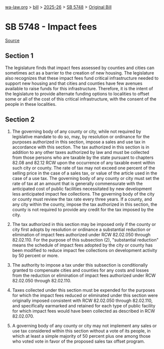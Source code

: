 [wa-law.org](/) > [bill](/bill/) > [2025-26](/bill/2025-26/) > [SB 5748](/bill/2025-26/sb/5748/) > [Original Bill](/bill/2025-26/sb/5748/1/)

# SB 5748 - Impact fees

[Source](http://lawfilesext.leg.wa.gov/biennium/2025-26/Pdf/Bills/Senate%20Bills/5748.pdf)

## Section 1
The legislature finds that impact fees assessed by counties and cities can sometimes act as a barrier to the creation of new housing. The legislature also recognizes that these impact fees fund critical infrastructure needed to support new housing and that cities and counties have few avenues available to raise funds for this infrastructure. Therefore, it is the intent of the legislature to provide alternate funding options to localities to offset some or all of the cost of this critical infrastructure, with the consent of the people in these localities.

## Section 2
1. The governing body of any county or city, while not required by legislative mandate to do so, may, by resolution or ordinance for the purposes authorized in this section, impose a sales and use tax in accordance with this section. The tax authorized in this section is in addition to any other taxes authorized by law and must be collected from those persons who are taxable by the state pursuant to chapters 82.08 and 82.12 RCW upon the occurrence of any taxable event within such city or county. The rate of tax may not exceed one percent of the selling price in the case of a sales tax, or value of the article used in the case of a use tax. The governing body of any county or city must set the rate of tax at an amount that is generally commensurate with the anticipated cost of public facilities necessitated by new development less anticipated impact fee collections. The governing body of the city or county must review the tax rate every three years. If a county, and any city within the county, impose the tax authorized in this section, the county is not required to provide any credit for the tax imposed by the city.

2. The tax authorized in this section may be imposed only if the county or city first adopts by resolution or ordinance a substantial reduction or elimination of impact fees authorized under RCW 82.02.050 through 82.02.110. For the purpose of this subsection (2), "substantial reduction" means the schedule of impact fees adopted by the city or county has been modified to reduce impact fee collections on development activity by 50 percent or more.

3. The authority to impose a tax under this subsection is conditionally granted to compensate cities and counties for any costs and losses from the reduction or elimination of impact fees authorized under RCW 82.02.050 through 82.02.110.

4. Taxes collected under this section must be expended for the purposes for which the impact fees reduced or eliminated under this section were originally imposed consistent with RCW 82.02.050 through 82.02.110, and specifically earmarked and retained for each type of public facility for which impact fees would have been collected as described in RCW 82.02.070.

5. A governing body of any county or city may not implement any sales or use tax considered within this section without a vote of its people, in which at least a simple majority of 50 percent plus one among those who voted vote in favor of the proposed sales tax offset program.
